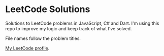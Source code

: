 # LeetCode Solutions

Solutions to LeetCode problems in JavaScript, C# and Dart. I'm using this repo to improve my logic and keep track of what I’ve solved.

File names follow the problem titles.

[My LeetCode profile](https://leetcode.com/u/8F6lCsVFPC/).
